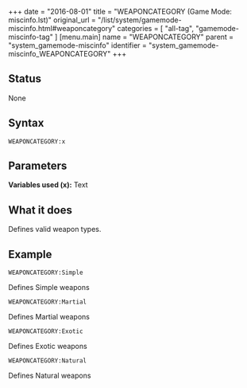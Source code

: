 +++
date = "2016-08-01"
title = "WEAPONCATEGORY (Game Mode: miscinfo.lst)"
original_url = "/list/system/gamemode-miscinfo.html#weaponcategory"
categories = [ "all-tag", "gamemode-miscinfo-tag" ]
[menu.main]
    name = "WEAPONCATEGORY"
    parent = "system_gamemode-miscinfo"
    identifier = "system_gamemode-miscinfo_WEAPONCATEGORY"
+++

## Status

None

## Syntax

`WEAPONCATEGORY:x`

## Parameters




**Variables used (x):** Text

What it does
------------

Defines valid weapon types.

Example
-------

`WEAPONCATEGORY:Simple`

Defines Simple weapons

`WEAPONCATEGORY:Martial`

Defines Martial weapons

`WEAPONCATEGORY:Exotic`

Defines Exotic weapons

`WEAPONCATEGORY:Natural`

Defines Natural weapons

